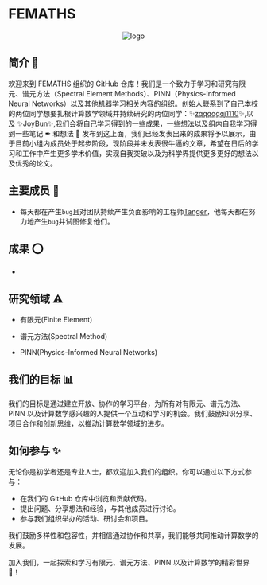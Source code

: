 # FEMATHS

<p align="center">
  <img src="https://github.com/FEMATHS/photo/blob/main/biglogo.JPG?raw=true" alt="logo">
</p>

## 简介 🎈

欢迎来到 FEMATHS 组织的 GitHub 仓库！我们是一个致力于学习和研究有限元、谱元方法（Spectral Element Methods）、PINN（Physics-Informed Neural Networks）以及其他机器学习相关内容的组织。创始人联系到了自己本校的两位同学想要扎根计算数学领域并持续研究的两位同学：✨[zqqqqqqj1110](https://github.com/zqqqqqqj1110)✨,以及 ✨[JoyBun](https://github.com/zqqqqqqj1110)✨,我们会将自己学习得到的一些成果，一些想法以及组内自我学习得到一些笔记 ✒ 和想法 🧠 发布到这上面，我们已经发表出来的成果将予以展示，由于目前小组内成员处于起步阶段，现阶段并未发表很牛逼的文章，希望在日后的学习和工作中产生更多学术价值，实现自我突破以及为科学界提供更多更好的想法以及优秀的论文。

## 主要成员 🌿

- 每天都在产生`bug`且对团队持续产生负面影响的工程师[Tanger](https://github.com/redhat123456)，他每天都在努力地产生`bug`并试图修复他们。

## 成果 ⭕

-

## 研究领域 ⚠

- 有限元(Finite Element)

- 谱元方法(Spectral Method)

- PINN(Physics-Informed Neural Networks)

## 我们的目标 📊

我们的目标是通过建立开放、协作的学习平台，为所有对有限元、谱元方法、PINN 以及计算数学感兴趣的人提供一个互动和学习的机会。我们鼓励知识分享、项目合作和创新思维，以推动计算数学领域的进步。

## 如何参与 ✨

无论你是初学者还是专业人士，都欢迎加入我们的组织。你可以通过以下方式参与：

- 在我们的 GitHub 仓库中浏览和贡献代码。
- 提出问题、分享想法和经验，与其他成员进行讨论。
- 参与我们组织举办的活动、研讨会和项目。

我们鼓励多样性和包容性，并相信通过协作和共享，我们能够共同推动计算数学的发展。

加入我们，一起探索和学习有限元、谱元方法、PINN 以及计算数学的精彩世界 🎃！
